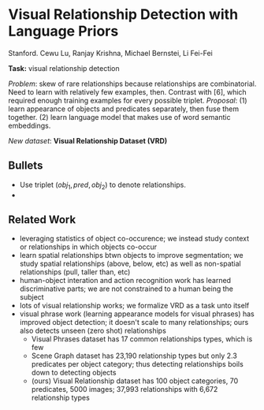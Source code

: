 # Visual Relationship Detection with Language Priors

Stanford. Cewu Lu, Ranjay Krishna, Michael Bernstei, Li Fei-Fei

**Task:** visual relationship detection

*Problem*: skew of rare relationships because relationships are combinatorial. Need to learn with relatively few examples, then. Contrast with [6], which required enough training examples for every possible triplet.
*Proposal*: (1) learn appearance of objects and predicates separately, then fuse them together. (2) learn language model that makes use of word semantic embeddings.

*New dataset*: **Visual Relationship Dataset (VRD)**

## Bullets

- Use triplet $(obj_1,pred, obj_2)$ to denote relationships.
- 

## Related Work
- leveraging statistics of object co-occurence; we instead study context or relationships in which objects co-occur
- learn spatial relationships btwn objects to improve segmentation; we study spatial relationships (above, below, etc) as well as non-spatial relationships (pull, taller than, etc)
- human-object interation and action recognition work has learned discriminative parts; we are not constrained to a human being the subject
- lots of visual relationship works; we formalize VRD as a task unto itself
- visual phrase work (learning appearance models for visual phrases) has improved object detection; it doesn't scale to many relationships; ours also detects unseen (zero shot) relationships
  - Visual Phrases dataset has 17 common relationships types, which is few
  - Scene Graph dataset has 23,190 relationship types but only 2.3 predicates per object category; thus detecting relationships boils down to detecting objects
  - (ours) Visual Relationship dataset has 100 object categories, 70 predicates, 5000 images; 37,993 relationships with 6,672 relationship types
<!--stackedit_data:
eyJoaXN0b3J5IjpbMjAwODQwNTcxM119
-->